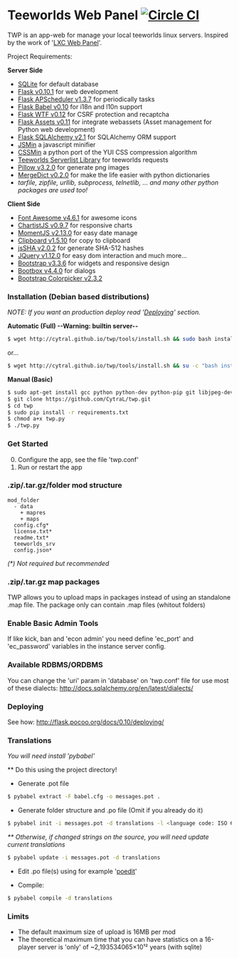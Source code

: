 # Teeworlds Web Panel [![Circle CI](https://circleci.com/gh/CytraL/twp/tree/0.3.0.svg?style=svg)](https://circleci.com/gh/CytraL/twp/tree/0.3.0)
TWP is an app-web for manage your local teeworlds linux servers. Inspired by the work of '[LXC Web Panel](https://github.com/lxc-webpanel/LXC-Web-Panel)'.


Project Requirements:

**Server Side**
- [SQLite](https://www.sqlite.org/) for default database
- [Flask v0.10.1](http://flask.pocoo.org/) for web development
 - [Flask APScheduler v1.3.7](https://github.com/viniciuschiele/flask-apscheduler) for periodically tasks
 - [Flask Babel v0.10](https://pythonhosted.org/Flask-Babel/) for i18n and l10n support
 - [Flask WTF v0.12](https://flask-wtf.readthedocs.io/en/latest/) for CSRF protection and recaptcha
 - [Flask Assets v0.11](http://flask-assets.readthedocs.io/) for integrate webassets (Asset management for Python web development)
 - [Flask SQLAlchemy v2.1](http://flask-sqlalchemy.pocoo.org/2.1/) for SQLAlchemy ORM support
- [JSMin](https://pypi.python.org/pypi/jsmin) a javascript minifier
- [CSSMin](https://pypi.python.org/pypi/cssmin/) a python port of the YUI CSS compression algorithm
- [Teeworlds Serverlist Library](https://blog.mnus.de/2011/07/teeworlds-serverlist-library-for-python/) for teeworlds requests
- [Pillow v3.2.0](https://pypi.python.org/pypi/Pillow/3.2.0) for generate png images
- [MergeDict v0.2.0](https://pypi.python.org/pypi/mergedict/0.2.0) for make the life easier with python dictionaries
- *tarfile, zipfile, urllib, subprocess, telnetlib, ... and many other python packages are used too!*

**Client Side**
- [Font Awesome v4.6.1](http://fontawesome.io/) for awesome icons
- [ChartistJS v0.9.7](http://gionkunz.github.io/chartist-js/) for responsive charts
- [MomentJS v2.13.0](http://momentjs.com/) for easy date manage
- [Clipboard v1.5.10](http://clipboardjs.com) for copy to clipboard
- [jsSHA v2.0.2](http://caligatio.github.io/jsSHA/) for generate SHA-512 hashes
- [JQuery v1.12.0](http://jquery.com/) for easy dom interaction and much more...
 - [Bootstrap v3.3.6](http://getbootstrap.com/) for widgets and responsive design
 - [Bootbox v4.4.0](http://bootboxjs.com/) for dialogs
 - [Bootstrap Colorpicker v2.3.2](http://mjolnic.com/bootstrap-colorpicker/)

### Installation (Debian based distributions)
_NOTE: If you want an production deploy read '[Deploying](https://github.com/CytraL/twp#-deploying)' section._

**Automatic (Full) --Warning: builtin server--**
```bash
$ wget http://cytral.github.io/twp/tools/install.sh && sudo bash install.sh
```
or...
```bash
$ wget http://cytral.github.io/twp/tools/install.sh && su -c "bash install.sh $USER"
```

**Manual (Basic)**
```bash
$ sudo apt-get install gcc python python-dev python-pip git libjpeg-dev zlib1g-dev libfreetype6-dev
$ git clone https://github.com/CytraL/twp.git
$ cd twp
$ sudo pip install -r requirements.txt
$ chmod a+x twp.py
$ ./twp.py

```

### Get Started
0. Configure the app, see the file 'twp.conf'
1. Run or restart the app

### .zip/.tar.gz/folder mod structure
```
mod_folder
  - data
    + mapres
    + maps
  config.cfg*
  license.txt*
  readme.txt*
  teeworlds_srv
  config.json*
```
_(*) Not required but recommended_

### .zip/.tar.gz map packages
TWP allows you to upload maps in packages instead of using an standalone .map file. The package only can contain .map files (whitout folders)

### Enable Basic Admin Tools
If like kick, ban and 'econ admin' you need define 'ec_port' and 'ec_password' variables in the instance server config.

### Available RDBMS/ORDBMS
You can change the 'uri' param in 'database' on 'twp.conf' file for use most of these dialects: 
http://docs.sqlalchemy.org/en/latest/dialects/

### Deploying
See how: http://flask.pocoo.org/docs/0.10/deploying/

### Translations
_You will need install 'pybabel'_


** Do this using the project directory!

- Generate .pot file
```bash
$ pybabel extract -F babel.cfg -o messages.pot .
```
- Generate folder structure and .po file (Omit if you already do it)
```bash
$ pybabel init -i messages.pot -d translations -l <language code: ISO 639-1>
```

_** Otherwise, if changed strings on the source, you will need update current translations_
```bash
$ pybabel update -i messages.pot -d translations
```

- Edit .po file(s) using for example '[poedit](http://poedit.net/download)'

- Compile:
```bash
$ pybabel compile -d translations
```

### Limits
- The default maximum size of upload is 16MB per mod
- The theoretical maximum time that you can have statistics on a 16-player server is 'only' of ~2,193534065×10¹² years (with sqlite)
